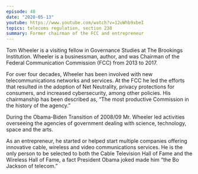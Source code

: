 ```yaml
---
episode: 48
date: "2020-05-13"
youtube: https://www.youtube.com/watch?v=12uWhb9xbeI
topics: telecoms regulation, section 230
summary: Former chairman of the FCC and entrepreneur
---
```

Tom Wheeler is a visiting fellow in Governance Studies at The Brookings
Institution. Wheeler is a businessman, author, and was Chairman of the Federal
Communication Commission (FCC) from 2013 to 2017. 

For over four decades, Wheeler has been involved with new telecommunications
networks and services. At the FCC he led the efforts that resulted in the
adoption of Net Neutrality, privacy protections for consumers, and increased
cybersecurity, among other policies. His chairmanship has been described as,
“The most productive Commission in the history of the agency.”

During the Obama-Biden Transition of 2008/09 Mr. Wheeler led activities
overseeing the agencies of government dealing with science, technology, space
and the arts.

As an entrepreneur, he started or helped start multiple companies offering
innovative cable, wireless and video communications services. He is the only
person to be selected to both the Cable Television Hall of Fame and the
Wireless Hall of Fame, a fact President Obama joked made him “the Bo Jackson of
telecom.”

